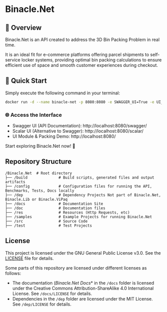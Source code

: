 ﻿# Binacle.Net

## 📝 Overview
Binacle.Net is an API created to address the 3D Bin Packing Problem in real time.

It is an ideal fit for e-commerce platforms offering parcel shipments to self-service locker systems,
providing optimal bin packing calculations to ensure efficient use of space and smooth customer experiences during checkout.

## 🚀 Quick Start
Simply execute the following command in your terminal:

```bash
docker run -d --name binacle-net -p 8080:8080 -e SWAGGER_UI=True -e UI_MODULE=True -e SCALAR_UI=True binacle/binacle-net:latest
```
### 🌐 Access the Interface
- Swagger UI (API Documentation): http://localhost:8080/swagger/
- Scalar UI (Alternative to Swagger): http://localhost:8080/scalar/
- UI Module & Packing Demo: http://localhost:8080/

Start exploring Binacle.Net now! 🚀

## Repository Structure

```text
/Binacle.Net  # Root directory
├── /build              # Build scripts, generated files and output artifacts
├── /config             # Configuration files for running the API, Benchmarks, Tests, Docs locally
├── /dep                # Dependency Projects Not part of Binacle.Net, Binacle.Lib or Binacle.ViPaq
├── /docs               # Documentation Site
├── /doc                # Documentation files
├── /res                # Resources (Http Requests, etc)
├── /samples            # Example Projects for running Binacle.Net 
├── /src                # Source Code
├── /test               # Test Projects
```

## License
This project is licensed under the GNU General Public License v3.0. See the [LICENSE](LICENSE) file for details.

Some parts of this repository are licensed under different licenses as follows:

- The documentation (*Binacle.Net Docs** in the `/docs` folder is licensed under the Creative Commons Attribution-ShareAlike 4.0 International License. See `/docs/LICENSE` for details.
- Dependencies in the `/dep` folder are licensed under the MIT License. See `/dep/LICENSE` for details.

